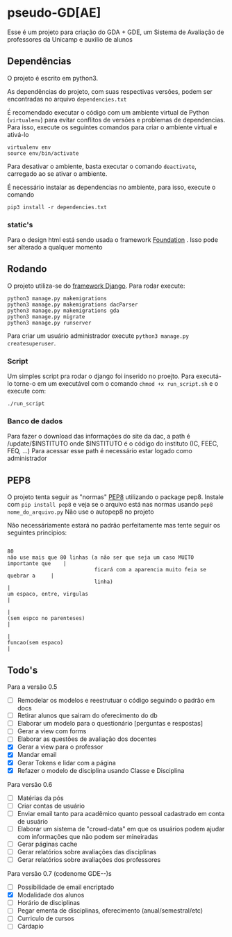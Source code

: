 # pseudo-GD[AE]
Esse é um projeto para criação do GDA + GDE, um Sistema de Avaliação de professores da Unicamp e auxilio de alunos

## Dependências
O projeto é escrito em python3.

As dependências do projeto, com suas respectivas versões, podem ser encontradas no arquivo `dependencies.txt`

É recomendado executar o código com um ambiente virtual de Python (`virtualenv`) para evitar conflitos de versões e problemas de dependencias. Para isso, execute os seguintes comandos para criar o ambiente virtual e ativá-lo

```
virtualenv env
source env/bin/activate
```

Para desativar o ambiente, basta executar o comando `deactivate`, carregado ao se ativar o ambiente.

É necessário instalar as dependencias no ambiente, para isso, execute o comando

```
pip3 install -r dependencies.txt
```
### static's
Para o design html está sendo usada o framework [Foundation](http://foundation.zurb.com/sites/docs/) . Isso pode ser alterado a qualquer momento


## Rodando
O projeto utiliza-se do [framework Django](https://www.djangoproject.com/). Para rodar execute:

```
python3 manage.py makemigrations
python3 manage.py makemigrations dacParser
python3 manage.py makemigrations gda
python3 manage.py migrate
python3 manage.py runserver
```

Para criar um usuário administrador execute `python3 manage.py createsuperuser`.

### Script
Um simples script pra rodar o django foi inserido no proejto. Para executá-lo torne-o em um executável com o comando `chmod +x run_script.sh` e o execute com:

```
./run_script
```

### Banco de dados
Para fazer o download das informações do site da dac, a path é /update/$INSTITUTO
onde $INSTITUTO é o código do instituto (IC, FEEC, FEQ, ...)
Para acessar esse path é necessário estar logado como administrador


## PEP8
O projeto tenta seguir as "normas" [PEP8](http://pep8.org/) utilizando o package pep8. Instale com `pip install pep8` e veja se o arquivo está nas normas usando `pep8 nome_do_arquivo.py`
Não use o autopep8 no projeto

Não necessáriamente estará no padrão perfeitamente mas tente seguir os seguintes principios:

```
                                                                              80
não use mais que 80 linhas (a não ser que seja um caso MUITO importante que    |
                            ficará com a aparencia muito feia se quebrar a     |
                            linha)                                             |
um espaco, entre, virgulas                                                     |
                                                                               |
(sem espco no parenteses)                                                      |
                                                                               |
funcao(sem espaco)                                                             |
```


## Todo's
Para a versão 0.5
- [ ] Remodelar os modelos e reestrutuar o código seguindo o padrão em docs
- [ ] Retirar alunos que sairam do oferecimento do db
- [ ] Elaborar um modelo para o questionário [perguntas e respostas]
- [ ] Gerar a view com forms
- [ ] Elaborar as questões de avaliação dos docentes
- [X] Gerar a view para o professor
- [X] Mandar email
- [X] Gerar Tokens e lidar com a página
- [X] Refazer o modelo de disciplina usando Classe e Disciplina

Para versão 0.6
- [ ] Matérias da pós
- [ ] Criar contas de usuário
- [ ] Enviar email tanto para acadêmico quanto pessoal cadastrado em conta de usuário
- [ ] Elaborar um sistema de "crowd-data" em que os usuários podem ajudar com informações que não podem ser mineiradas
- [ ] Gerar páginas cache
- [ ] Gerar relatórios sobre avaliações das disciplinas
- [ ] Gerar relatórios sobre avaliações dos professores

Para versão 0.7 (codenome GDE--)s
- [ ] Possibilidade de email encriptado
- [X] Modalidade dos alunos
- [ ] Horário de disciplinas
- [ ] Pegar ementa de disciplinas, oferecimento (anual/semestral/etc)
- [ ] Curriculo de cursos
- [ ] Cárdapio
